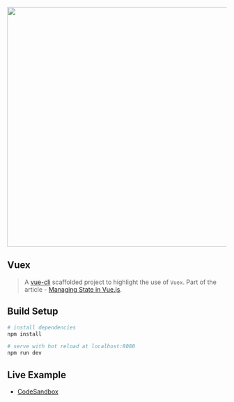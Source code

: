 <div align="center">
  <p>
    <img src="https://i.imgur.com/Vv6rYB1.png" width="550"/>
  </p>
</div>

## Vuex

> A [vue-cli](https://github.com/vuejs/vue-cli) scaffolded project to highlight the use of `Vuex`.
> Part of the article - [Managing State in Vue.js](https://medium.com/fullstackio/managing-state-in-vue-js-23a0352b1c87).

## Build Setup

``` bash
# install dependencies
npm install

# serve with hot reload at localhost:8080
npm run dev
```

## Live Example

* <a href="https://codesandbox.io/s/github/fullstackio/awesome-fullstack-tutorials/tree/master/vue/managing_state_01/vuex-store?from-embed" target="_blank">CodeSandbox</a>

